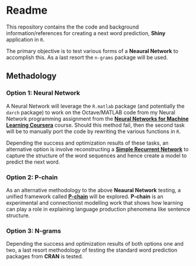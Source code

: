 # Readme  

This repository contains the the code and background information/references for creating a next word prediction, __Shiny__ application in `R`.  

The primary objective is to test various forms of a __Neaural Network__ to accomplish this. As a last resort the `n-grams` package will be used.

## Methadology  

### Option 1: Neural Network  

A Neural Network will leverage the `R.matlab` package (and potentially the `darch` package) to work on the Octave/MATLAB code from my Neural Network programming assignment from the [__Neural Networks for Machine Learning Coursera__](https://www.coursera.org/course/neuralnets) course. Should this method fail, then the second task will be to manually port the code by rewriting the various functions in `R`.  

Depending the success and optimization results of these tasks, an alternative option is involve reconstructing a [__Simple Recurrent Network__](https://web.stanford.edu/group/pdplab/pdphandbook/handbookch8.html) to capture the structure of the word sequences and hence create a model to predict the next word. 

### Option 2: P-chain  

As an alternative methodology to the above __Neaural Network__ testing, a unified framework called [__P-chain__](http://rstb.royalsocietypublishing.org/content/369/1634/20120394) will be explored. __P-chain__  is an experimental and connectionist modelling work that shows how learning can play a role in explaining language production phenomena like sentence structure. 

### Option 3: N-grams  

Depending the success and optimization results of both options one and two, a last resort methodology of testing the standard word prediction packages from __CRAN__ is tested.